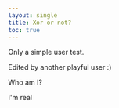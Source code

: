 ```yaml
---
layout: single
title: Xor or not?
toc: true
---
```

Only a simple user test.

Edited by another playful user :)

Who am I?

I'm real
